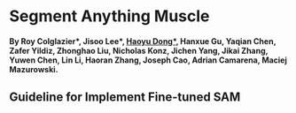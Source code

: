 # Segment Anything Muscle

#### By Roy Colglazier*, Jisoo Lee*, [Haoyu Dong*](https://haoyudong-97.github.io/), Hanxue Gu, Yaqian Chen, Zafer Yildiz, Zhonghao Liu, Nicholas Konz, Jichen Yang, Jikai Zhang, Yuwen Chen, Lin Li, Haoran Zhang, Joseph Cao, Adrian Camarena, Maciej Mazurowski.

## Guideline for Implement Fine-tuned SAM

